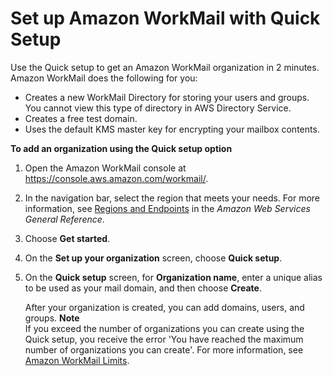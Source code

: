 # Set up Amazon WorkMail with Quick Setup<a name="quick_setup"></a>

Use the Quick setup to get an Amazon WorkMail organization in 2 minutes\. Amazon WorkMail does the following for you:
+ Creates a new WorkMail Directory for storing your users and groups\. You cannot view this type of directory in AWS Directory Service\.
+ Creates a free test domain\.
+ Uses the default KMS master key for encrypting your mailbox contents\.

**To add an organization using the Quick setup option**

1. Open the Amazon WorkMail console at [https://console\.aws\.amazon\.com/workmail/](https://console.aws.amazon.com/workmail/)\.

1. In the navigation bar, select the region that meets your needs\. For more information, see [Regions and Endpoints](http://docs.aws.amazon.com/general/latest/gr/index.html?rande.html) in the *Amazon Web Services General Reference*\.

1. Choose **Get started**\.

1. On the **Set up your organization** screen, choose **Quick setup**\.

1. On the **Quick setup** screen, for **Organization name**, enter a unique alias to be used as your mail domain, and then choose **Create**\.

   After your organization is created, you can add domains, users, and groups\.
**Note**  
If you exceed the number of organizations you can create using the Quick setup, you receive the error 'You have reached the maximum number of organizations you can create'\. For more information, see [Amazon WorkMail Limits](what_is.md#workmail_limits)\.